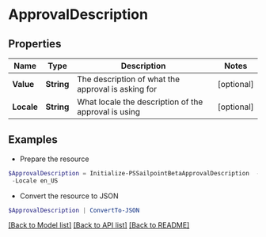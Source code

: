 # ApprovalDescription
## Properties

Name | Type | Description | Notes
------------ | ------------- | ------------- | -------------
**Value** | **String** | The description of what the approval is asking for | [optional] 
**Locale** | **String** | What locale the description of the approval is using | [optional] 

## Examples

- Prepare the resource
```powershell
$ApprovalDescription = Initialize-PSSailpointBetaApprovalDescription  -Value This access allows viewing and editing of workflow resource `
 -Locale en_US
```

- Convert the resource to JSON
```powershell
$ApprovalDescription | ConvertTo-JSON
```

[[Back to Model list]](../README.md#documentation-for-models) [[Back to API list]](../README.md#documentation-for-api-endpoints) [[Back to README]](../README.md)

